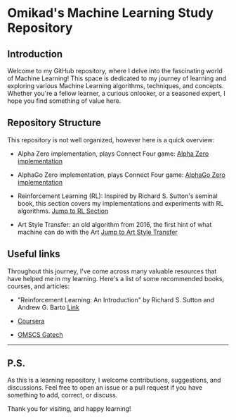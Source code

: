 # Omikad's Machine Learning Study Repository

## Introduction

Welcome to my GitHub repository, where I delve into the fascinating world of Machine Learning! This space is dedicated to my journey of learning and exploring various Machine Learning algorithms, techniques, and concepts. Whether you're a fellow learner, a curious onlooker, or a seasoned expert, I hope you find something of value here.

## Repository Structure

This repository is not well organized, however here is a quick overview:

* Alpha Zero implementation, plays Connect Four game: [Alpha Zero implementation](https://github.com/omikad/studying-ml/tree/master/AlphaZero/alphazero_connectfour.ipynb)

* AlphaGo Zero implementation, plays Connect Four game: [AlphaGo Zero implementation](https://github.com/omikad/studying-ml/tree/master/AlphaZero/alphagozero_connectfour.ipynb)

* Reinforcement Learning (RL): Inspired by Richard S. Sutton's seminal book, this section covers my implementations and experiments with RL algorithms. [Jump to RL Section](https://github.com/omikad/studying-ml/tree/master/SuttonBook)

* Art Style Transfer: an old algorithm from 2016, the first hint of what machine can do with the Art [Jump to Art Style Transfer](https://github.com/omikad/studying-ml/tree/master/Art%20Style%20Transfer)

## Useful links

Throughout this journey, I've come across many valuable resources that have helped me in my learning. Here's a list of some recommended books, courses, and articles:

* "Reinforcement Learning: An Introduction" by Richard S. Sutton and Andrew G. Barto [Link](http://incompleteideas.net/book/the-book-2nd.html)

* [Coursera](https://www.coursera.org/)

* [OMSCS Gatech](https://pe.gatech.edu/degrees/computer-science)

-------------------

## P.S.

As this is a learning repository, I welcome contributions, suggestions, and discussions. Feel free to open an issue or a pull request if you have something to add, correct, or discuss.

Thank you for visiting, and happy learning!

